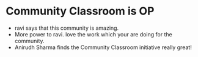 # Community Classroom is OP

- ravi  says that this community is amazing.
- More power to ravi. love the work which your are doing for the community.
- Anirudh Sharma finds the Community Classroom initiative really great!
